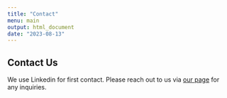 ```yaml
---
title: "Contact"
menu: main
output: html_document
date: "2023-08-13"
---
```





## Contact Us

We use Linkedin for first contact. Please reach out to us via [our page](https://www.linkedin.com/company/digital-analysis-company/) for any inquiries.
